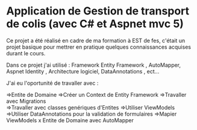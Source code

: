 # Application de Gestion de transport de colis (avec C# et Aspnet mvc 5)
Ce projet a été réalisé en cadre de ma formation à EST de fes, c'était un projet basique pour mettrer en pratique quelques connaissances acquises durant le cours.

Dans ce projet j'ai utilisé : Framework Entity Framework , AutoMapper, Aspnet Identity , Architecture logiciel, DataAnnotations , ect...

J'ai eu l'oportunité de travaller avec :

=>Entite de Domaine 
=>Créer un Context de Entity Framework 
=>Travaller avec Migrations  
=>Travaller avec classes genériques d'Entites 
=>Utiliser ViewModels 
=>Utiliser DataAnnotations pour la validation de formulaires
=>Mapier ViewModels x Entite de Domaine avec AutoMapper
